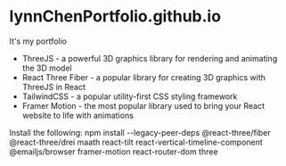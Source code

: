 # lynnChenPortfolio.github.io

It's my portfolio


- ThreeJS - a powerful 3D graphics library for rendering and animating the 3D model
- React Three Fiber - a popular library for creating 3D graphics with ThreeJS in React
- TailwindCSS - a popular utility-first CSS styling framework
- Framer Motion - the most popular library used to bring your React website to life with animations

Install the following:
npm install --legacy-peer-deps @react-three/fiber @react-three/drei maath react-tilt react-vertical-timeline-component @emailjs/browser framer-motion react-router-dom three
